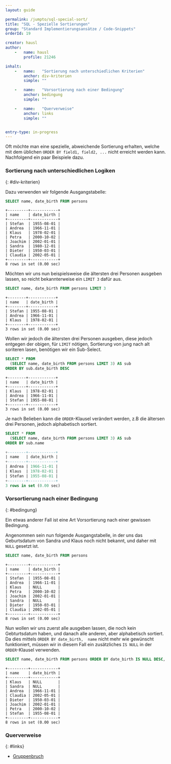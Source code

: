 ```yaml
---
layout: guide

permalink: /jumpto/sql-special-sort/
title: "SQL - Spezielle Sortierungen"
group: "Standard Implementierungsansätze / Code-Snippets"
orderId: 19

creator: hausl
author:
    -   name: hausl
        profile: 21246

inhalt:
    -   name:   "Sortierung nach unterschiedlichen Kriterien"
        anchor: div-kriterien
        simple: ""

    -   name:   "Vorsortierung nach einer Bedingung"
        anchor: bedingung
        simple: ""

    -   name:   "Querverweise"
        anchor: links
        simple: ""


entry-type: in-progress
---
```


Oft möchte man eine spezielle, abweichende Sortierung erhalten, welche mit dem üblichen 
`ORDER BY field1, field2, ...` nicht erreicht werden kann. Nachfolgend ein paar Beispiele dazu.


### Sortierung nach unterschiedlichen Logiken
{: #div-kriterien}

Dazu verwenden wir folgende Ausgangstabelle:

~~~ sql
SELECT name, date_birth FROM persons
~~~

~~~
+---------+------------+
| name    | date_birth |
+---------+------------+
| Stefan  | 1955-08-01 |
| Andrea  | 1966-11-01 |
| Klaus   | 1978-02-01 |
| Petra   | 2000-10-02 |
| Joachim | 2002-01-01 |
| Sandra  | 1980-12-01 |
| Dieter  | 1950-03-01 |
| Claudia | 2002-05-01 |
+---------+------------+
8 rows in set (0.00 sec)
~~~

  
Möchten wir uns nun beispielsweise die ältersten drei Personen ausgeben lassen,
so reicht bekannterweise ein `LIMIT 3` dafür aus.

~~~ sql
SELECT name, date_birth FROM persons LIMIT 3
~~~

~~~
+--------+------------+
| name   | date_birth |
+--------+------------+
| Stefan | 1955-08-01 |
| Andrea | 1966-11-01 |
| Klaus  | 1978-02-01 |
+--------+------------+
3 rows in set (0.00 sec)
~~~

  
Wollen wir jedoch die ältersten drei Personen ausgeben, diese jedoch entgegen der obigen, 
für `LIMIT` nötigen, Sortierung von jung nach alt soriteren lasen, benötigen wir ein Sub-Select.

~~~ sql
SELECT * FROM
  (SELECT name, date_birth FROM persons LIMIT 3) AS sub
ORDER BY sub.date_birth DESC
~~~

~~~
+--------+------------+
| name   | date_birth |
+--------+------------+
| Klaus  | 1978-02-01 |
| Andrea | 1966-11-01 |
| Stefan | 1955-08-01 |
+--------+------------+
3 rows in set (0.00 sec)
~~~

  
Je nach Belieben kann die `ORDER`-Klausel verändert werden, z.B die ältersen drei Personen, 
jedoch alphabetisch sortiert.

~~~ sql
SELECT * FROM
  (SELECT name, date_birth FROM persons LIMIT 3) AS sub
ORDER BY sub.name
~~~

~~~ sql
+--------+------------+
| name   | date_birth |
+--------+------------+
| Andrea | 1966-11-01 |
| Klaus  | 1978-02-01 |
| Stefan | 1955-08-01 |
+--------+------------+
3 rows in set (0.00 sec)
~~~


### Vorsortierung nach einer Bedingung
{: #bedingung}

Ein etwas anderer Fall ist eine Art Vorsortierung nach einer gewissen Bedingung.

Angenommen sein nun folgende Ausgangstabelle, in der uns das Geburtsdatum von 
Sandra und Klaus noch nicht bekannt, und daher mit `NULL` gesetzt ist.

~~~ sql
SELECT name, date_birth FROM persons
~~~

~~~
+---------+------------+
| name    | date_birth |
+---------+------------+
| Stefan  | 1955-08-01 |
| Andrea  | 1966-11-01 |
| Klaus   | NULL       |
| Petra   | 2000-10-02 |
| Joachim | 2002-01-01 |
| Sandra  | NULL       |
| Dieter  | 1950-03-01 |
| Claudia | 2002-05-01 |
+---------+------------+
8 rows in set (0.00 sec)
~~~

  
Nun wollen wir uns zuerst alle ausgeben lassen, die noch kein Gebturtsdatum haben,
und danach alle anderen, aber alphabetisch sortiert. Da dies mittels `ORDER BY date_birth, 
name` nicht mehr wie gewünscht funktioniert, müssen wir in diesem Fall ein zusätzliches 
`IS NULL` in der `ORDER`-Klausel verwenden.

~~~ sql
SELECT name, date_birth FROM persons ORDER BY date_birth IS NULL DESC, name
~~~

~~~
+---------+------------+
| name    | date_birth |
+---------+------------+
| Klaus   | NULL       |
| Sandra  | NULL       |
| Andrea  | 1966-11-01 |
| Claudia | 2002-05-01 |
| Dieter  | 1950-03-01 |
| Joachim | 2002-01-01 |
| Petra   | 2000-10-02 |
| Stefan  | 1955-08-01 |
+---------+------------+
8 rows in set (0.00 sec)
~~~


### Querverweise
{: #links}

- [Gruppenbruch](http://php-de.github.io/jumpto/gruppenbruch/)
